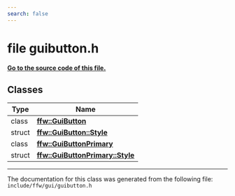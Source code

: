 ```yaml
---
search: false
---
```


# file guibutton.h

**[Go to the source code of this file.](guibutton_8h_source.md)**
## Classes

|Type|Name|
|-----|-----|
|class|[**ffw::GuiButton**](classffw_1_1_gui_button.md)|
|struct|[**ffw::GuiButton::Style**](structffw_1_1_gui_button_1_1_style.md)|
|class|[**ffw::GuiButtonPrimary**](classffw_1_1_gui_button_primary.md)|
|struct|[**ffw::GuiButtonPrimary::Style**](structffw_1_1_gui_button_primary_1_1_style.md)|




----------------------------------------
The documentation for this class was generated from the following file: `include/ffw/gui/guibutton.h`
